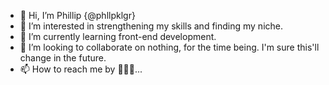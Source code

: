 - 👋 Hi, I’m Phillip {@phllpklgr}
- 👀 I’m interested in strengthening my skills and finding my niche.
- 🌱 I’m currently learning front-end development.
- 💞️ I’m looking to collaborate on nothing, for the time being. I'm sure this'll change in the future.
- 📫 How to reach me by 🤷🏿‍♂️...

<!---
phllpklgr/phllpklgr is a ✨ special ✨ repository because its `README.md` (this file) appears on your GitHub profile.
You can click the Preview link to take a look at your changes.
--->

